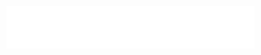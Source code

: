 <picture>
  <source srcset="assets/logo_dark.png" media="(prefers-color-scheme: dark)">
  <source srcset="assets/logo_light.png" media="(prefers-color-scheme: light)">
  <img src="assets/logo_light.png" alt="Logo" wight="250">
</picture>
